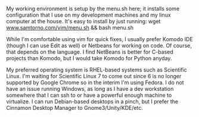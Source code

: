 My working environment is setup by the menu.sh here; it installs some configuration that I use on my development machines and my linux computer at the house. It's easy to install by just running: wget www.samtorno.com/vim/menu.sh && bash menu.sh

While I'm comfortable using vim for quick fixes, I usually prefer Komodo IDE (though I can use Edit as well) or Netbeans for working on code. Of course, that depends on the language. I find NetBeans is better for C-based projects than Komodo, but I would take Komodo for Python anyday.

My preferred operating system is RHEL-based systems such as Scientific Linux. I'm waiting for Scientific Linux 7 to come out since 6 is no longer supported by Google Chrome so in the interim I'm using Fedora. I do not have an issue running Windows, as long as I have a dev workstation somewhere that I can ssh to or have a powerful enough machine to virtualize. I can run Debian-based desktops in a pinch, but I prefer the Cinnamon Desktop Manager to Gnome3/Unity/KDE/etc.

